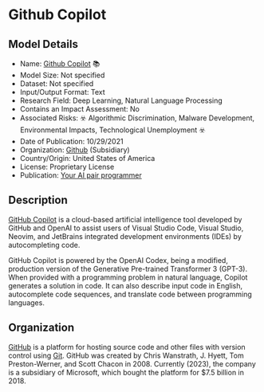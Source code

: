 # Github Copilot

## Model Details

- Name: [Github Copilot](https://github.com/features/copilot) 📚
- Model Size: Not specified
- Dataset: Not specified
- Input/Output Format: Text
- Research Field: Deep Learning, Natural Language Processing
- Contains an Impact Assessment: No
- Associated Risks: ☣️ Algorithmic Discrimination, Malware Development, Environmental Impacts, Technological Unemployment ☣️
- Date of Publication: 10/29/2021
- Organization: [Github](https://github.com/) (Subsidiary)
- Country/Origin: United States of America
- License: Proprietary License
- Publication: [Your AI pair programmer](https://github.com/features/copilot)

## Description

[GitHub Copilot](https://github.com/features/copilot) is a cloud-based artificial intelligence tool developed by GitHub and OpenAI to assist users of Visual Studio Code, Visual Studio, Neovim, and JetBrains integrated development environments (IDEs) by autocompleting code. 

GitHub Copilot is powered by the OpenAI Codex, being a modified, production version of the Generative Pre-trained Transformer 3 (GPT-3). When provided with a programming problem in natural language, Copilot generates a solution in code. It can also describe input code in English, autocomplete code sequences, and translate code between programming languages.

## Organization

[GitHub](https://github.com/) is a platform for hosting source code and other files with version control using [Git](https://git-scm.com/). GitHub was created by Chris Wanstrath, J. Hyett, Tom Preston-Werner, and Scott Chacon in 2008. Currently (2023), the company is a subsidiary of Microsoft, which bought the platform for $7.5 billion in 2018.

